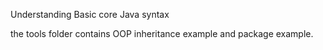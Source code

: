 Understanding Basic core Java syntax

the tools folder contains OOP inheritance example and package example.
